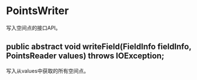 # PointsWriter

写入空间点的接口API。

## public abstract void writeField(FieldInfo fieldInfo, PointsReader values) throws IOException;

写入从values中获取的所有空间点。

